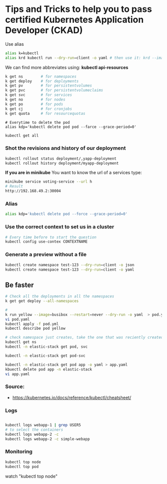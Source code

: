 # Tips and Tricks to help you to pass certified Kubernetes Application Developer (CKAD)


Use alias
```bash
alias k=kubectl
alias krd kubectl run --dry-run=client -o yaml # then use it: krd --image=nginx > pod.yaml
```

We can find more abbreviates using: **kubectl api-resources**
```bash
k get ns        # for namespaces
k get deploy    # for deployments
k get pv        # for persistentvolumes
k get pvc       # for persistentvolumeclaims
k get svc       # for services
k get no        # for nodes
k get po        # for pods
k get cj        # for cronjobs
k get quota     # for resourcequotas
```
```kubectl
# Everytime to delete the pod 
alias kdp='kubectl delete pod pod --farce --grace-period=0'
```


```bash
kubectl get all
```
### Shot the revisions and history of our deployment
```bash
kubectl rollout status deployment/,yapp-deployment
kubectl rollout history deployment/myapp-deployment
```

**If you are in minikube**
You want to know the url of a services type: 
```bash
minikube service voting-service --url h
# Result
http://192.168.49.2:30004
```

### Alias
```bash
alias kdp='kubectl delete pod --force --grace-period=0'
```

### Use the correct context to set us in a cluster

```bash
# Every time before to start the question
kubectl config use-contex CONTEXTNAME
```

### Generate a preview without a file
```bash
kubectl create namespace test-123 --dry-run=client -o json
kubectl create namespace test-123 --dry-run=client -o yaml

```


## Be faster


```bash
# Check all the deployments in all the namespaces
k get get deploy --all-namespaces

# 
k run yellow --image=busibox --restart=never --dry-run -o yaml  > pod.yml
vi pod.yaml
kubectl apply -f pod.yml
kubectl describe pod yellow

# check namespace just creates, take the one that was reciently created
kubectl get ns
kubectl -n elastic-stack get pod, svc


```

```bash
kubectl -n elastic-stack get pod-svc

```

```bash
kubectl -n elastic-stack get pod app -o yaml > app.yaml
kbuectl delete pod app -n elastic-stack
vi app.yaml
```
   
### Source:
* https://kubernetes.io/docs/reference/kubectl/cheatsheet/



### Logs

```bash

kubectl logs webapp-1 | grep USER5
# to select the containers
kubectl logs webapp-2 -c
kubectl logs webapp-2 -c simple-webapp

```

### Monitoring
```bash
kubectl top node
kubectl top pod
```

watch "kubectl top node"
